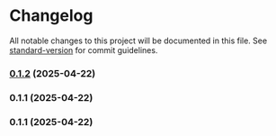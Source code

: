# Changelog

All notable changes to this project will be documented in this file. See [standard-version](https://github.com/conventional-changelog/standard-version) for commit guidelines.

### [0.1.2](https://github.com/unsorted-ai/mcp/compare/v0.1.1...v0.1.2) (2025-04-22)

### 0.1.1 (2025-04-22)

### 0.1.1 (2025-04-22)
